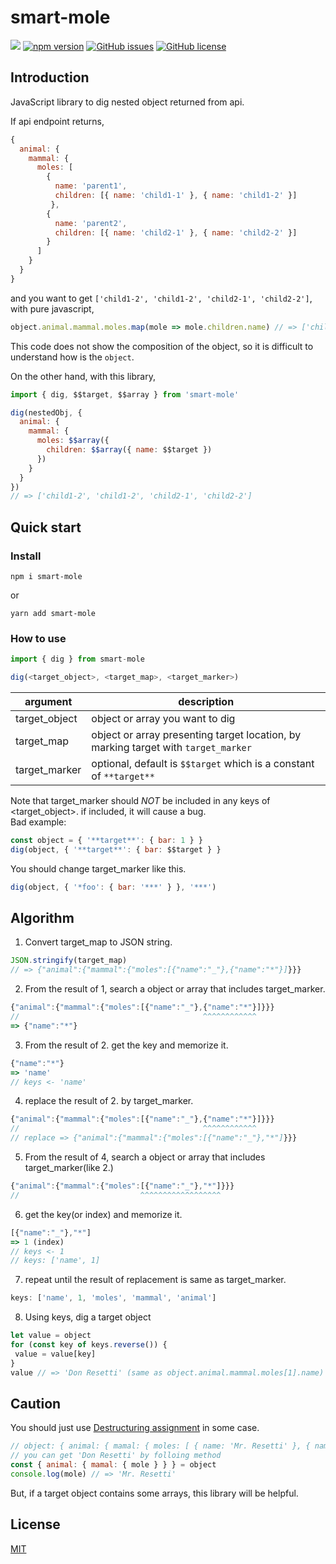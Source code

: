 # smart-mole
![](https://github.com/KoichiKiyokawa/visually-digger/workflows/GitHub%20Actions/badge.svg)
[![npm version](https://badge.fury.io/js/visually-digger.svg)](https://badge.fury.io/js/visually-digger)
[![GitHub issues](https://img.shields.io/github/issues/KoichiKiyokawa/visually-digger)](https://github.com/KoichiKiyokawa/visually-digger/issues)
[![GitHub license](https://img.shields.io/github/license/KoichiKiyokawa/visually-digger)](https://github.com/KoichiKiyokawa/visually-digger)

## Introduction
JavaScript library to dig nested object returned from api.

If api endpoint returns,
```js
{ 
  animal: {
    mammal: {
      moles: [
        {
          name: 'parent1',
          children: [{ name: 'child1-1' }, { name: 'child1-2' }]
         },
        {
          name: 'parent2',
          children: [{ name: 'child2-1' }, { name: 'child2-2' }]
        }
      ]
    }
  }
}
```
and you want to get `['child1-2', 'child1-2', 'child2-1', 'child2-2']`, with pure javascript,
```js
object.animal.mammal.moles.map(mole => mole.children.name) // => ['child1-2', 'child1-2', 'child2-1', 'child2-2']
```
This code does not show the composition of the object, so it is difficult to understand how is the `object`.

On the other hand, with this library,
```js
import { dig, $$target, $$array } from 'smart-mole'

dig(nestedObj, {
  animal: {
    mammal: {
      moles: $$array({
        children: $$array({ name: $$target })
      })
    }
  }
})
// => ['child1-2', 'child1-2', 'child2-1', 'child2-2']
```

## Quick start
### Install
```console
npm i smart-mole
```
or
```console
yarn add smart-mole
```

### How to use
```js
import { dig } from smart-mole

dig(<target_object>, <target_map>, <target_marker>)
```
argument|description
--|--
target_object|object or array you want to dig
target_map|object or array presenting target location, by marking target with `target_marker`
target_marker|optional, default is `$$target` which is a constant of `**target**`

Note that target_marker should _NOT_ be included in any keys of <target_object>.
if included, it will cause a bug.  
Bad example:
```js
const object = { '**target**': { bar: 1 } }
dig(object, { '**target**': { bar: $$target } }
```
You should change target_marker like this.
```js
dig(object, { '*foo': { bar: '***' } }, '***')
```

## Algorithm
1. Convert target_map to JSON string.
```js
JSON.stringify(target_map)
// => {"animal":{"mammal":{"moles":[{"name":"_"},{"name":"*"}]}}}
```
2. From the result of 1, search a object or array that includes target_marker.
```js
{"animal":{"mammal":{"moles":[{"name":"_"},{"name":"*"}]}}}
//                                         ^^^^^^^^^^^^
=> {"name":"*"}
```
3. From the result of 2. get the key and memorize it.
```js
{"name":"*"}
=> 'name'
// keys <- 'name'
```
4. replace the result of 2. by target_marker.
```js
{"animal":{"mammal":{"moles":[{"name":"_"},{"name":"*"}]}}}
//                                         ^^^^^^^^^^^^
// replace => {"animal":{"mammal":{"moles":[{"name":"_"},"*"]}}}
```
5. From the result of 4, search a object or array that includes target_marker(like 2.)
```js
{"animal":{"mammal":{"moles":[{"name":"_"},"*"]}}}
//                           ^^^^^^^^^^^^^^^^^^
```
6. get the key(or index) and memorize it.
```js
[{"name":"_"},"*"]
=> 1 (index)
// keys <- 1
// keys: ['name', 1]
```
7. repeat until the result of replacement is same as target_marker.
```js
keys: ['name', 1, 'moles', 'mammal', 'animal']
```
8. Using keys, dig a target object
```js
let value = object
for (const key of keys.reverse()) {
 value = value[key]
}
value // => 'Don Resetti' (same as object.animal.mammal.moles[1].name)
```

## Caution
You should just use [Destructuring assignment](https://developer.mozilla.org/en-US/docs/Web/JavaScript/Reference/Operators/Destructuring_assignment) in some case.
```js
// object: { animal: { mamal: { moles: [ { name: 'Mr. Resetti' }, { name: 'Don Resetti' } } }
// you can get 'Don Resetti' by folloing method
const { animal: { mamal: { mole } } } = object
console.log(mole) // => 'Mr. Resetti'
```
But, if a target object contains some arrays, this library will be helpful.

## License
[MIT](LICENSE)
